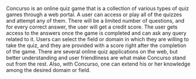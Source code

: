 
Concurso is an online quiz game that is a collection of various types of quiz games through a web portal. A user can access or play all of the quizzes and attempt any of them. There will be a limited number of questions, and for every correct answer, the user will get a credit score. The user gets access to the answers once the game is completed and can ask any query related to it. Users can select the field or domain in which they are willing to take the quiz, and they are provided with a score right after the completion of the game. There are several online quiz applications on the web, but better understanding and user friendliness are what make Concurso stand out from the rest. Also, with Concurso, one can extend his or her knowledge among the desired domain or field.

